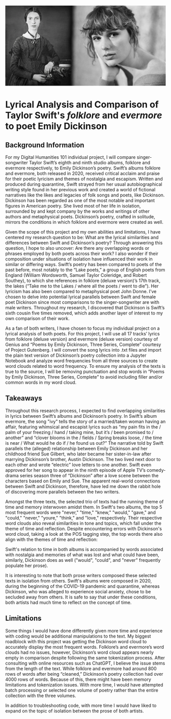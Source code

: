 ![Emily Dickinson and Taylor Swift](Swift_Dickinson.png)

# Lyrical Analysis and Comparison of Taylor Swift's _folklore_ and _evermore_ to poet Emily Dickinson

## Background Information
For my Digital Humanities 101 individual project, I will compare singer-songwriter Taylor Swift’s eighth and ninth studio albums, folklore and evermore respectively, to Emily Dickinson’s poetry. Swift’s albums folklore and evermore, both released in 2020, received critical acclaim and praise for their poetic lyricism and themes of nostalgia and escapism. Written and produced during quarantine, Swift strayed from her usual autobiographical writing style found in her previous work and created a world of fictional narratives like the likes and legacies of folk songs and poets, like Dickinson. Dickinson has been regarded as one of the most notable and important figures in American poetry. She lived most of her life in isolation, surrounded by and kept company by the works and writings of other authors and metaphysical poets. Dickinson’s poetry, crafted in solitude, mirrors the conditions in which folklore and evermore were created as well. 

Given the scope of this project and my own abilities and limitations, I have centered my research question to be: What are the lyrical similarities and differences between Swift and Dickinson’s poetry? Through answering this question, I hope to also uncover: Are there any overlapping words or phrases employed by both poets across their work? I also wonder if their composition under situations of isolation have influenced their work in similar or differing ways. Swift’s poetry has been compared to poets of the past before, most notably to the “Lake poets,” a group of English poets from England (William Wordsworth, Samuel Taylor Coleridge, and Robert Southey), to which she references in folklore (deluxe version)’s 17th track, the lakes (“Take me to the Lakes / where all the poets / went to die”). Her lyricism has also been compared to metaphysical poet John Donne. I’ve chosen to delve into potential lyrical parallels between Swift and female poet Dickinson since most comparisons to the singer-songwriter are with male writers. Throughout my research, I discovered that Dickinson is Swift’s sixth cousin five times removed, which adds another layer of interest to my own comparison of their work. 

As a fan of both writers, I have chosen to focus my individual project on a lyrical analysis of both poets. For this project, I will use all 17 tracks’ lyrics from folklore (deluxe version) and evermore (deluxe version) courtesy of Genius and “Poems by Emily Dickinson, Three Series, Complete” courtesy of Project Gutenberg. I will convert the song lyrics into .txt files and import the plain text version of Dickinson’s poetry collection into a Jupyter Notebook and analyze word frequencies from all three sources to create word clouds related to word frequency. To ensure my analysis of the texts is true to the source, I will be removing punctuation and stop words in “Poems by Emily Dickinson, Three Series, Complete” to avoid including filler and/or common words in my word cloud.

## Takeaways

Throughout this research process, I expected to find overlapping similarities in lyrics between Swift’s albums and Dickinson’s poetry. In Swift’s album evermore, the song "ivy" tells the story of a married/taken woman having an affair, featuring whimsical and escapist lyrics such as “my pain fits in the / palm of your freezing / hand / taking mine, but it’s / been promised to / another” and “clover blooms in the / fields / Spring breaks loose, / the time is near / What would he do if / he found us out?” The narrative told by Swift parallels the (alleged) relationship between Emily Dickinson and her childhood friend Sue Gilbert, who later became her sister-in-law after marrying Dickinson’s brother, Austin Dickinson. The two lived next door to each other and wrote “electric” love letters to one another. Swift even approved for her song to appear in the ninth episode of Apple TV’s comedy-drama series season three of “Dickinson” after a love scene between the characters based on Emily and Sue. The apparent real-world connections between Swift and Dickinson, therefore, have led me down the rabbit hole of discovering more parallels between the two writers.

Amongst the three texts, the selected trio of texts had the running theme of time and memory interwoven amidst them. In Swift's two albums, the top 5 most frequent words were "never," "time," "knew," "would," "gave," and "could," "never," "youre," "think," and "love," respectively. Their respective word clouds also reveal similarities in tone and topics, which fall under the theme of time and reflection. Despite encountering errors with Dickinson's word cloud, taking a look at the POS tagging step, the top words there also align with the themes of time and reflection:

Swift's relation to time in both albums is accompanied by words associated with nostalgia and memories of what was lost and what could have been, similarly, Dickinson does as well ("would", "could", and "never" frequently populate her prose).

It is interesting to note that both prose writers composed these selected texts in isolation from others. Swift's albums were composed in 2020, during the beginning of the COVID-19 pandemic and quarantine, whereas Dickinson, who was alleged to experience social anxiety, chose to be secluded away from others. It is safe to say that under these conditions, both artists had much time to reflect on the concept of time.

## Limitations
Some things I would have done differently given more time and experience with coding would be additional manipulations to the text. My biggest roadblock with this project was getting the Dickinson word cloud to accurately display the most frequent words. Folklore’s and evermore’s word clouds had no issues, however, Dickinson’s word cloud appears nearly empty in comparison despite following the same tokenization process. After consulting with online resources such as ChatGPT, I believe the issue stems from the length of the text. While folklore and evermore had around 800 rows of words after being “cleaned,” Dickinson’s poetry collection had over 4000 rows of words. Because of this, there might have been memory limitations and tokenization issues. With more time, I would have attempted batch processing or selected one volume of poetry rather than the entire collection with the three volumes.

In addition to troubleshooting code, with more time I would have liked to expand on the topic of isolation between the prose of both artists.
